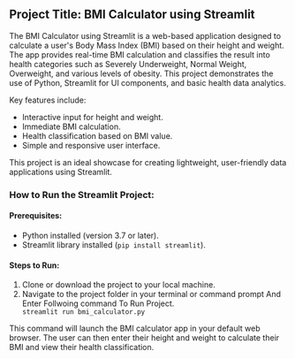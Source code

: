 
<b><h2>Project Title:
BMI Calculator using Streamlit</h2></b>


<p>The BMI Calculator using Streamlit is a web-based application designed to calculate a user's Body Mass Index (BMI) based on their height and weight. The app provides real-time BMI calculation and classifies the result into health categories such as Severely Underweight, Normal Weight, Overweight, and various levels of obesity. This project demonstrates the use of Python, Streamlit for UI components, and basic health data analytics.</p>

Key features include:

  <ul>
    <li>Interactive input for height and weight.</li>
    <li>Immediate BMI calculation.</li>
    <li>Health classification based on BMI value.</li>
    <li>Simple and responsive user interface.</li>
  </ul>

This project is an ideal showcase for creating lightweight, user-friendly data applications using Streamlit.

<h3>How to Run the Streamlit Project:</h3>

<h4>Prerequisites:</h4>
<ul>
  <li>Python installed (version 3.7 or later).</li>
  <li>Streamlit library installed (<code>pip install streamlit</code>).</li>
</ul>

<h4>Steps to Run:</h4>
<ol>
  <li>Clone or download the project to your local machine.</li>
  <li>Navigate to the project folder in your terminal or command prompt And Enter Follwoing command To Run Project.</li>
  <code>streamlit run bmi_calculator.py</code>
</ol>

<p>This command will launch the BMI calculator app in your default web browser. The user can then enter their height and weight to calculate their BMI and view their health classification.</p>
